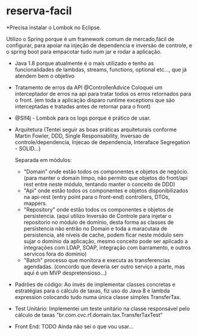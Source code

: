 # reserva-facil

*Precisa instalar o Lombok no Eclipse.

Utilizo o Spring porque é um framework comum de mercado,fácil de configurar, para apoiar na injeção de dependencia e inversão de controle, e o spring boot para empacotar tudo num jar e rodar a aplicação.

- Java 1.8 porque atualmente é o mais utilizado e tenho as funcionalidades de lambdas, streams, functions, optional etc..., que já atendem bem o objetivo

- Tratamento de erros da API @ControllerAdvice
Coloquei um interceptador de erros na api para tratar todos os erros retornados para o front. (em toda a aplicação disparo runtime exceptions que são interceptadas e tratadas antes de retornar para o front)

- @Slf4j - Lombok para os logs porque é prático de usar.

- Arquitetura (Tentei seguir as boas práticas arquiteturais conforme Martin Fowler, DDD, Single Responsability, Inversao de controle/dependencia, Injecao de dependencia, Interaface Segregation - SOLID...)

  Separada em módulos:
    - "Domain" onde estão todos os componentes e objetos de negócio. (para manter o domain limpo, não permito que objetos do front/api rest entre neste módulo, tentando manter o conceito de DDD)
    - "Api" onde estão todos os componentes e objetos disponibilizados na api-rest (entry point para o front-end) controllers, DTOs, mappers.
    - "Repository" onde estão todos os componentes e objetos de persistencia. (aqui utilizo Inversão de Controle para injetar o repositorio no módulo de domínio, desta forma as classes de persistencia não entrão no Domain e toda a maracutaia de persistencia, até  níveis de cache, podem ficar neste módulo sem sujar o domínio da aplicação, mesmo conceito pode ser aplicado a integrações com LDAP, SOAP, integração com barramento, e outros servicos fora do dominio)
    - "Batch" processo que monitora e executa as transferencias agendadas. (concordo que deveria ser outro serviço a parte, mas aqui é um MVP despretensioso...)

- Padrões de código:
	  Ao invés de implementar classes concretas e estratégias para o cálculo de taxas, fiz uso do Java 8 e lambda expression colocando tudo numa única classe simples TransferTax.
  
- Test Unitário: 
	Implementei um teste unitário na classe responsável pelo cálculo de taxas "br.com.cvc.rf.domain.tax.TransferTaxTest"
  
 - Front End: TODO
 	Ainda não sei o que vou usar... 

    





